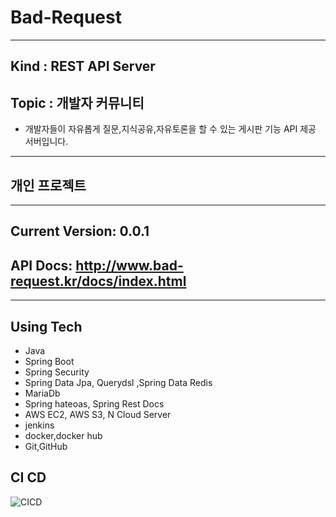 Bad-Request
==
***
Kind : REST API Server
--
Topic : 개발자 커뮤니티
--
- 개발자들이 자유롭게 질문,지식공유,자유토론을 할 수 있는 게시판 기능 API 제공 서버입니다.
***
## 개인 프로젝트
***
## Current Version: 0.0.1

## API Docs: <http://www.bad-request.kr/docs/index.html>
***

## Using Tech
- Java
- Spring Boot
- Spring Security
- Spring Data Jpa, Querydsl ,Spring Data Redis
- MariaDb
- Spring hateoas, Spring Rest Docs
- AWS EC2, AWS S3, N Cloud Server
- jenkins
- docker,docker hub
- Git,GitHub

## CI CD
![CICD](https://user-images.githubusercontent.com/98242564/218407997-00720bc4-9777-4d6d-93dc-5b7116713bbd.png)


